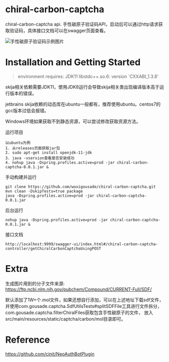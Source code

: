 # chiral-carbon-captcha

chiral-carbon-captcha api.
手性碳原子验证码API，启动后可以通过http请求获取验证码，具体接口文档可以在swagger页面查看。

![手性碳原子验证码示例图片](https://user-images.githubusercontent.com/53334104/207500151-c183e106-31f5-4afc-9276-1ca271477b73.png)

# Installation and Getting Started

> environment requires: JDK11 libstdc++.so.6: version `CXXABI_1.3.8'

skija相关依赖需要JDK11，使用JDK8运行会导致skija相关类出现编译版本高于运行版本的错误。

jetbrains skija依赖的动态库在ubuntu一般都有，推荐使用ubuntu。centos7的gcc版本过低会报错。

Windows环境如果获取不到静态资源，可以尝试修改获取资源方法。

运行项目

```
以ubuntu为例
1. 从releases页面获取jar包
2. sudo apt-get install openjdk-11-jdk
3. java -vsersion查看是否安装成功
4. nohup java -Dspring.profiles.active=prod -jar chiral-carbon-captcha-0.0.1.jar &
```

手动构建并运行

```
git clone https://github.com/woxigousade/chiral-carbon-captcha.git
mvn clean -DskipTests=true package
java -Dspring.profiles.active=prod -jar chiral-carbon-captcha-0.0.1.jar
```

后台运行

```
nohup java -Dspring.profiles.active=prod -jar chiral-carbon-captcha-0.0.1.jar &
```

接口文档

```
http://localhost:9999/swagger-ui/index.html#/chiral-carbon-captcha-controller/getChiralCarbonCaptchaUsingPOST
```

# Extra
生成图片用到的分子文件来源:
https://ftp.ncbi.nlm.nih.gov/pubchem/Compound/CURRENT-Full/SDF/

默认添加了1W+个.mol文件，如果还想自行添加，可以在上述地址下载sdf文件，
并使用com.gousade.captcha.SdfUtilsTests#splitSDFFile工具进行文件拆分，
com.gousade.captcha.filterChiralFiles获取包含手性碳原子的文件，
放入src/main/resources/static/captcha/carbon/mol目录即可。

# Reference
https://github.com/cinit/NeoAuthBotPlugin
